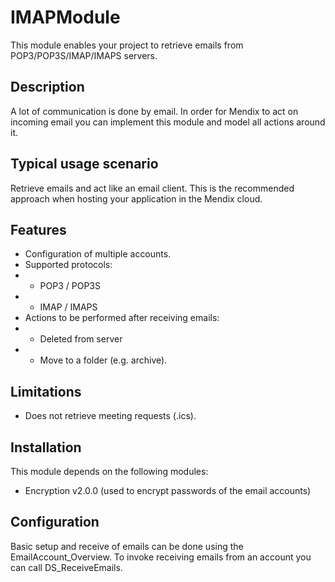 # IMAPModule
This module enables your project to retrieve emails from POP3/POP3S/IMAP/IMAPS servers.

## Description
A lot of communication is done by email. In order for Mendix to act on incoming email you can implement this module and model all actions around it.

## Typical usage scenario
Retrieve emails and act like an email client. This is the recommended approach when hosting your application in the Mendix cloud.

## Features
* Configuration of multiple accounts.
* Supported protocols:
* * POP3 / POP3S
* * IMAP / IMAPS
* Actions to be performed after receiving emails:
* * Deleted from server
* * Move to a folder (e.g. archive).

## Limitations
* Does not retrieve meeting requests (.ics).

## Installation
This module depends on the following modules:
* Encryption v2.0.0 (used to encrypt passwords of the email accounts)

## Configuration
Basic setup and receive of emails can be done using the EmailAccount_Overview. To invoke receiving emails from an account you can call DS_ReceiveEmails.
